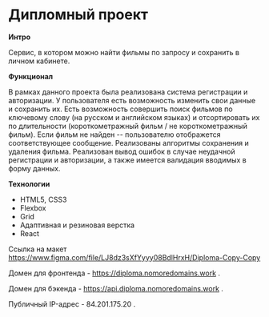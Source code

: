 # Дипломный проект

**Интро**

Сервис, в котором можно найти фильмы по запросу и сохранить в личном кабинете.

**Функционал**

В рамках данного проекта была реализована система регистрации и авторизации. У пользователя есть возможность изменить свои данные и сохранить их. 
Есть возможность совершить поиск фильмов по ключевому слову (на русском и английском языках) и отсортировать их по длительности (короткометражный фильм / не короткометражный фильм). Если фильм не найден -- пользователю отображется соответствующее сообщение.
Реализованы алгоритмы сохранения и удаления фильма.
Реализован вывод ошибок в случае неудачной регистрации и авторизации, а также имеется валидация вводимых в форму данных.

**Технологии**
* HTML5, CSS3
* Flexbox 
* Grid
* Адаптивная и резиновая верстка
* React

Ссылка на макет
https://www.figma.com/file/LJ8dz3sXfYyyy08BdlHrxH/Diploma-Copy-Copy

Домен для фронтенда - https://diploma.nomoredomains.work .

Домен для бэкенда - https://api.diploma.nomoredomains.work .

Публичный IP-адрес - 84.201.175.20 .
